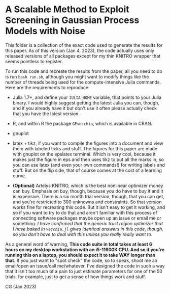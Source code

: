 
# A Scalable Method to Exploit Screening in Gaussian Process Models with Noise

This folder is a collection of the exact code used to generate the results for
this paper. As of this version (Jan 4, 2023), the code actually uses only
released versions of all packages except for my thin KNITRO wrapper that seems
pointless to register. 

To run this code and recreate the results from the paper, all you need to do is
run `bash run.sh`, although you might want to modify things like the number of
threads being used for the compute-intensive Julia commands. Here are the
requirements to reproduce:

- Julia 1.7+, and define your `JULIA_HOME` variable, that points to your Julia
binary. I would highly suggest getting the latest Julia you can, though, and
if you already have it but don't use it often please actually check that you
have the latest version.

- R, and within R the package `GPvecchia`, which is available in CRAN.

- gnuplot

- latex + tikz, if you want to compile the figures into a document and view
them with labeled ticks and stuff. The figures for this paper are made with
gnuplot on the epslatex terminal. Which is very cool, because it makes just the
figure in eps and then uses tikz to put all the marks in, so you can use latex
(and even your own commands!) for writing labels and stuff. But on the flip
side, that of course comes at the cost of a learning curve. 

- **(Optional)** Artelys KNITRO, which is the best nonlinear optimizer money can
buy. Emphasis on buy, though, because you do have to buy it and it is
expensive. There is a six month trial version, though, that you can get, and
you're restricted to 300 unknowns and constraints. So that version works fine
for recreating this code.  But it isn't easy to get it working, and so if you
want to try to do that and aren't familiar with this process of connecting
software packages maybe open up an issue or email me or something. *I have
confirmed that the generic trust region optimizer that I have baked in
`Vecchia.jl` gives identical answers in this code, though, so you don't have to
deal with this unless you really really want to.*


As a general word of warning, **This code suite in total takes at least 6 hours
on my desktop workstation with an i5-11600K CPU. And so if you're running this
on a laptop, you should expect it to take WAY longer than that.** If you just
want to "spot check" the code, so to speak, shoot me an email/open an issue/call
me/whatever. I've designed the code in such a way that it isn't too much of a
pain to just estimate parameters for one of the 50 trials, for example, just to
get a sense of how things work and stuff.

CG (Jan 2023)

